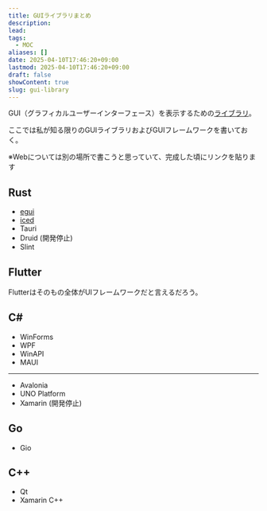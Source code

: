 ```yaml
---
title: GUIライブラリまとめ
description: 
lead: 
tags:
  - MOC
aliases: []
date: 2025-04-10T17:46:20+09:00
lastmod: 2025-04-10T17:46:20+09:00
draft: false
showContent: true
slug: gui-library
---
```


GUI（グラフィカルユーザーインターフェース）を表示するための[ライブラリ](ライブラリ.md)。

ここでは私が知る限りのGUIライブラリおよびGUIフレームワークを書いておく。

※Webについては別の場所で書こうと思っていて、完成した頃にリンクを貼ります
## Rust
- [egui](egui/egui.md)
- [iced](iced/iced.md)
- Tauri
- Druid (開発停止)
- Slint
## Flutter
Flutterはそのもの全体がUIフレームワークだと言えるだろう。
## C\#
- WinForms
- WPF
- WinAPI
- MAUI
---
- Avalonia
- UNO Platform
- Xamarin (開発停止)
## Go
- Gio
## C++
- Qt
- Xamarin C++